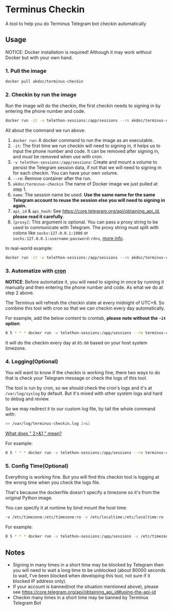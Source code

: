 # Terminus Checkin

A tool to help you do Terminus Telegram bot checkin automatically

## Usage

NOTICE: Docker installation is required! Although it may work without Docker but with your own hand.


### 1. Pull the image

```sh
docker pull akdoc/terminus-checkin
```

### 2. Checkin by run the image

Run the image will do the checkin, the first checkin needs to signing in by entering the phone number and code.

```sh
docker run -it -v telethon-sessions:/app/sessions --rm akdoc/terminus-checkin name api_id api_hash [proxy]
```

All about the command we run above:

1. `docker run`: A docker command to run the image as an executable.
2. `-it`: The first time we run checkin will need to signing in, it helps us to input the phone number and code. It can be removed after signing in, and *must* be removed when use with cron.
3. `-v telethon-sessions:/app/sessions`: Create and mount a volume to persist the Telegram session data, if not that we will need to signing in for each checkin. You can have your own volume.
4. `--rm`: Remove container after the run.
5. `akdoc/terminus-checkin` The name of Docker image we just pulled at step 1.
6. `name`: The session name be used. **Use the same name for the same Telegram account to reuse the session else you will need to signing in again.**
7. `api_id` & `api_hash`: See https://core.telegram.org/api/obtaining_api_id, **please read it carefully**.
8. `[proxy]`: This argument is optional. You can pass a proxy string to be used to communicate with Telegram. The proxy string must split with colons like
`socks:127.0.0.1:1080` or `socks:127.0.0.1:username:password:rdns`, [more info](https://docs.telethon.dev/en/stable/basic/signing-in.html#signing-in-behind-a-proxy).

In real-world example:

```sh
docker run -it -v telethon-sessions:/app/sessions --rm akdoc/terminus-checkin hello 123456789 d55761415f69af99a31e33412cb86810 socks:127.0.0.1:1080
```

### 3. Automatize with [cron](https://en.wikipedia.org/wiki/Cron)

**NOTICE**: Before automatize it, you will need to signing in once by running it manually and then entering the phone number and code. As what we do at step 2 above.

The Terminus will refresh the checkin state at every midnight of UTC+8. So combine this tool with cron so that we can checkin every day automatically.

For example, add the below content to crontab, **please note without the `-it` option**: 

```sh
0 5 * * * docker run -v telethon-sessions:/app/sessions --rm terminus-checkin name api_id api_hash [proxy]
```

It will do the checkin every day at `05:00` based on your host system timezone.

### 4. Logging(Optional)

You will want to know if the checkin is working fine, there two ways to do that is check your Telegram message or check the logs of this tool.

The tool is run by cron, so we should check the cron's logs and it's at `/var/log/syslog` by default. But it's mixed with other system logs and hard to debug and review.

So we may redirect it to our custom log file, by tail the whole command with:

```sh
>> /var/log/terminus-checkin.log 2>&1
```
[What does " 2>&1 " mean?](https://stackoverflow.com/questions/818255/what-does-21-mean)

For example:
```sh
0 5 * * * docker run -v telethon-sessions:/app/sessions --rm terminus-checkin name api_id api_hash >> /var/log/terminus-checkin.log 2>&1
```

### 5. Config Time(Optional)

Everything is working fine. But you will find this checkin tool is logging at the wrong time when you check the logs file.

That's because the dockerfile doesn't specify a timezone so it's from the original Python image.

You can specify it at runtime by bind mount the host time:

```sh
-v /etc/timezone:/etc/timezone:ro -v /etc/localtime:/etc/localtime:ro
```

For example:
```sh
0 5 * * * docker run -v telethon-sessions:/app/sessions -v /etc/timezone:/etc/timezone:ro -v /etc/localtime:/etc/localtime:ro --rm terminus-checkin name api_id api_hash >> /var/log/terminus-checkin.log 2>&1
```


## Notes

- Signing in many times in a short time may be blocked by Telegram then you will need to wait a long time to be unblocked (about 80000 seconds to wait, I've been blocked when developing this tool, not sure if it blocked IP address only).
- If your account is banned(not the situation mentioned above), please see https://core.telegram.org/api/obtaining_api_id#using-the-api-id
- Checkin many times in a short time may be banned by Terminus Telegram Bot
